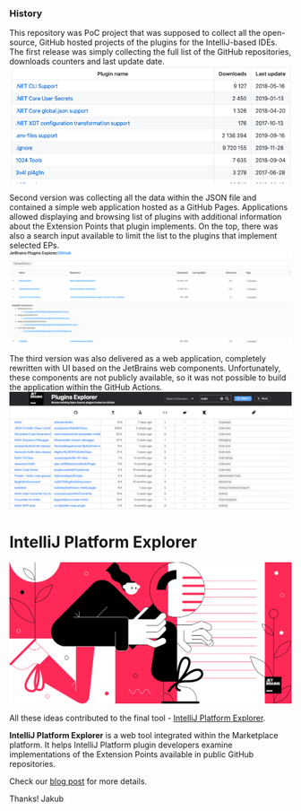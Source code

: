 ### History

This repository was PoC project that was supposed to collect all the open-source, GitHub hosted projects of the plugins for the IntelliJ-based IDEs.
The first release was simply collecting the full list of the GitHub repositories, downloads counters and last update date.
![v1](v1.png)

Second version was collecting all the data within the JSON file and contained a simple web application hosted as a GitHub Pages.
Applications allowed displaying and browsing list of plugins with additional information about the Extension Points that plugin implements.
On the top, there was also a search input available to limit the list to the plugins that implement selected EPs.
![v2](v2.png)


The third version was also delivered as a web application, completely rewritten with UI based on the JetBrains web components.
Unfortunately, these components are not publicly available, so it was not possible to build the application within the GitHub Actions.
![v3](v3.png)

# IntelliJ Platform Explorer

![IntelliJ Platform Explorer](img.png)

All these ideas contributed to the final tool - [IntelliJ Platform Explorer](https://plugins.jetbrains.com/intellij-platform-explorer).

**IntelliJ Platform Explorer** is a web tool integrated within the Marketplace platform.
It helps IntelliJ Platform plugin developers examine implementations of the Extension Points available in public GitHub repositories.

Check our [blog post](https://blog.jetbrains.com/platform/2020/12/intellij-platform-explorer-get-to-the-extension-point/) for more details.

Thanks!
Jakub
